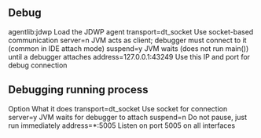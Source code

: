 Debug
---
agentlib:jdwp	Load the JDWP agent
transport=dt_socket	Use socket-based communication
server=n	JVM acts as client; debugger must connect to it (common in IDE attach mode)
suspend=y	JVM waits (does not run main()) until a debugger attaches
address=127.0.0.1:43249	Use this IP and port for debug connection


Debugging running process
--
Option	What it does
transport=dt_socket	Use socket for connection
server=y	JVM waits for debugger to attach
suspend=n	Do not pause, just run immediately
address=*:5005	Listen on port 5005 on all interfaces